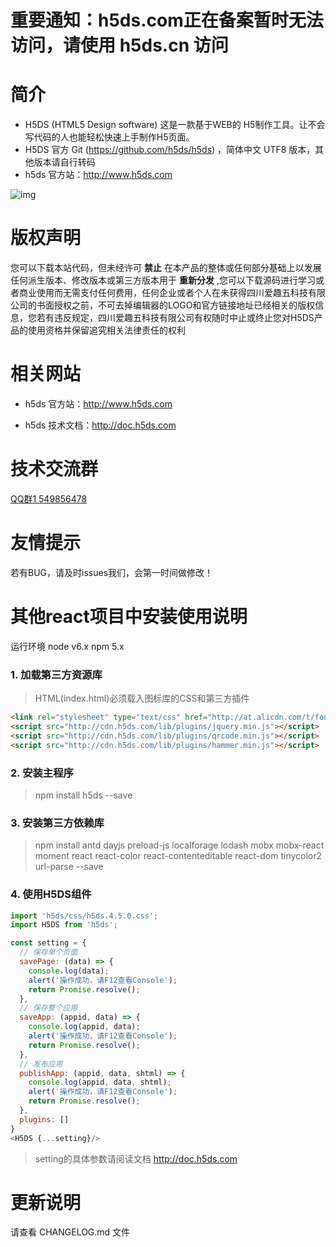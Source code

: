 # 重要通知：h5ds.com正在备案暂时无法访问，请使用 h5ds.cn 访问

# **简介**

- H5DS (HTML5 Design software) 这是一款基于WEB的 H5制作工具。让不会写代码的人也能轻松快速上手制作H5页面。
- H5DS 官方 Git (https://github.com/h5ds/h5ds) ，简体中文 UTF8 版本，其他版本请自行转码
- h5ds 官方站：http://www.h5ds.com

![img](http://cdn.h5ds.com/doc/images/h5ds.gif)

# **版权声明**

您可以下载本站代码，但未经许可 **禁止** 在本产品的整体或任何部分基础上以发展任何派生版本、修改版本或第三方版本用于 **重新分发** ,您可以下载源码进行学习或者商业使用而无需支付任何费用，任何企业或者个人在未获得四川爱趣五科技有限公司的书面授权之前，不可去掉编辑器的LOGO和官方链接地址已经相关的版权信息，您若有违反规定，四川爱趣五科技有限公司有权随时中止或终止您对H5DS产品的使用资格并保留追究相关法律责任的权利

# **相关网站**

- h5ds 官方站：http://www.h5ds.com

- h5ds 技术文档：http://doc.h5ds.com

# **技术交流群**

[QQ群1 549856478](https://jq.qq.com/?_wv=1027&k=5I0kPBX)

# **友情提示**

若有BUG，请及时issues我们，会第一时间做修改！

# **其他react项目中安装使用说明**

运行环境 node v6.x npm 5.x

### 1. 加载第三方资源库

> HTML(index.html)必须载入图标库的CSS和第三方插件
```html
<link rel="stylesheet" type="text/css" href="http://at.alicdn.com/t/font_157397_gh8aos5s98.css">
<script src="http://cdn.h5ds.com/lib/plugins/jquery.min.js"></script>
<script src="http://cdn.h5ds.com/lib/plugins/qrcode.min.js"></script>
<script src="http://cdn.h5ds.com/lib/plugins/hammer.min.js"></script>
```

### 2. 安装主程序
> npm install h5ds --save

### 3. 安装第三方依赖库
> npm install antd dayjs preload-js localforage lodash mobx mobx-react moment react react-color react-contenteditable react-dom tinycolor2 url-parse --save

### 4. 使用H5DS组件

```javascript
import 'h5ds/css/h5ds.4.5.0.css';
import H5DS from 'h5ds';

const setting = {
  // 保存单个页面
  savePage: (data) => {
    console.log(data);
    alert('操作成功，请F12查看Console');
    return Promise.resolve();
  },
  // 保存整个应用
  saveApp: (appid, data) => {
    console.log(appid, data);
    alert('操作成功，请F12查看Console');
    return Promise.resolve();
  },
  // 发布应用
  publishApp: (appid, data, shtml) => {
    console.log(appid, data, shtml);
    alert('操作成功，请F12查看Console');
    return Promise.resolve();
  },
  plugins: []
}
<H5DS {...setting}/>

```
> setting的具体参数请阅读文档 http://doc.h5ds.com

# **更新说明**

请查看 CHANGELOG.md 文件
